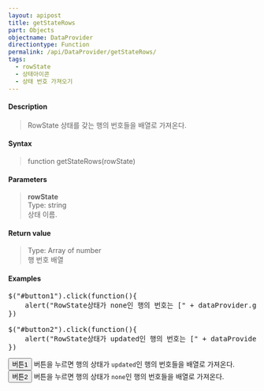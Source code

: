 ```yaml
---
layout: apipost
title: getStateRows
part: Objects
objectname: DataProvider
directiontype: Function
permalink: /api/DataProvider/getStateRows/
tags:
  - rowState
  - 상태아이콘
  - 상태 번호 가져오기
---
```


<script>
var gridView;
var dataProvider;
    
$(document).ready( function() {

    RealGridJS.setTrace(false);
    RealGridJS.setRootContext("/script");
    
    dataProvider = new RealGridJS.LocalDataProvider();
    gridView = new RealGridJS.GridView("realgrid");
    gridView.setDataSource(dataProvider);

    setFields(dataProvider);
  	setColumns(gridView);

    var data = [
        ["가수", "여자", "정수라", "1988-09-02", "99", "90", "90", "100", "100", "90"],
        ["배우", "여자", "송윤아", "1990-02-18", "33", "90", "70", "60", "100", "80"],
        ["배우", "여자", "전도연", "1991-08-21", "22", "90", "70", "60", "100", "80"],
        ["가수", "여자", "이선희", "1978-01-19", "33", "90", "70", "60", "100", "80"],
        ["배우", "여자", "하지원", "1979-12-09", "11", "90", "70", "60", "100", "80"],
        ["가수", "여자", "소찬휘", "1987-05-12", "55", "90", "70", "60", "100", "80"],
        ["가수", "여자", "박정현", "1980-08-06", "22", "90", "70", "60", "100", "80"],
        ["배우", "여자", "전지현", "1977-03-28", "44", "90", "70", "60", "100", "80"]
    ];
    dataProvider.setRows(data);

    dataProvider.setRowStates([0,2,4,6], "updated", true);

    $("#button1").click(function(){
    	alert("RowState상태가 updated인 행의 번호는 [" + dataProvider.getStateRows("updated") + "]입니다.");
    })

    $("#button2").click(function(){
    	alert("RowState상태가 none인 행의 번호는 [" + dataProvider.getStateRows("none") + "]입니다.");
    }) 

});

//다섯개의 필드를 가진 배열 객체를 생성합니다.
function setFields(provider) {
    var fields = [{
		fieldName: "field1"
    }, {
        fieldName: "field2"
    }, {
        fieldName: "field3"
    }, {
        fieldName: "field4",
        dataType: "datetime"
    }, {
        fieldName: "field5",
        dataType: "number"
    }, {
        fieldName: "field6",
        dataType: "number"
    },{
        fieldName: "field7",
        dataType: "number"
    }, {
        fieldName: "field8",
        dataType: "number"
    }, {
        fieldName: "field9",
        dataType: "number"
    }, {
        fieldName: "field10",
        dataType: "number"
    }];

    //DataProvider의 setFields함수로 필드를 입력합니다.    
    provider.setFields(fields);    
}

//필드와 연결된 컬럼 배열 객체를 생성합니다.
function setColumns(grid) {
    var columns = [{
        name: "col1",
        fieldName: "field1",
        header : {
            text: "직업"
        },
        width : 60            
    }, {
        name: "col2",
        fieldName: "field2",
        header : {
            text: "성별"
        },
        editor : {
            type: "dropDown",
            dropDownCount: 2,
            values: ["남자", "여자"],
            labels: ["남", "여"],
            lookupDisplay: true
        },
        width: 50
    }, {
        name: "col3",
        fieldName: "field3",
        header : {
            text: "이름"
        },
        width: 80
    }, {
        name: "col4",
        fieldName: "field4",
        header : {
            text: "생일"
        },
        editor: {
            type: "date",
            datetimeFormat: "yyyy-MM-dd"
        },
        width: 90
    }, {
        name: "col5",
        fieldName: "field5",
        header : {
            text: "수학"
        },
        editor : {
            type: "number"
        },
        styles: {
            textAlignment: "far"
        },
        width: 80
    }, {
        name: "col6",
        fieldName: "field6",
        header : {
        	text: "민법"
        },
        width: 80
    }, {
        name: "col7",
        fieldName: "field7",
        header : {
            text: "한국사"
        },
        width: 80
    }, {
        name: "col8",
        fieldName: "field8",
        header : {
            text: "영어"
        },
        width: 80
    }, {
        name: "col9",
        fieldName: "field9",
        header : {
            text: "과학"
        },
        width: 80
    }, {
        name: "col10",
        fieldName: "field10",
        header : {
            text: "사회"
        },
        width: 80
    }];

    //컬럼을 GridView에 입력 합니다.
    grid.setColumns(columns);

}

</script>


#### Description

> RowState 상태를 갖는 행의 번호들을 배열로 가져온다.

#### Syntax

> function getStateRows(rowState)

#### Parameters

> **rowState**  
> Type: string  
> 상태 이름.  

#### Return value

> Type: Array of number  
> 행 번호 배열  

#### Examples 

<pre class="prettyprint">
$("#button1").click(function(){
    alert("RowState상태가 none인 행의 번호는 [" + dataProvider.getStateRows("updated") + "]입니다.");
})

$("#button2").click(function(){
    alert("RowState상태가 updated인 행의 번호는 [" + dataProvider.getStateRows("none") + "]입니다.");
}) 
</pre>

<button id="button1" class="btn btn-success btn-xs">버튼1</button>
버튼을 누르면 행의 상태가 <code class="highlighter-rouge">updated</code>인 행의 번호들을 배열로 가져온다.
<br/>
<button id="button2" class="btn btn-success btn-xs">버튼2</button> 
버튼을 누르면 행의 상태가 <code class="highlighter-rouge">none</code>인 행의 번호들을 배열로 가져온다.
<div id="realgrid" style="width: 100%; height: 300px;"></div>
<p></p>
